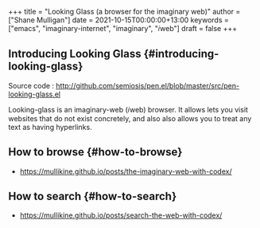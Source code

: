 +++
title = "Looking Glass (a browser for the imaginary web)"
author = ["Shane Mulligan"]
date = 2021-10-15T00:00:00+13:00
keywords = ["emacs", "imaginary-internet", "imaginary", "𝑖web"]
draft = false
+++

## Introducing Looking Glass {#introducing-looking-glass}

Source code
: <http://github.com/semiosis/pen.el/blob/master/src/pen-looking-glass.el>

Looking-glass is an imaginary-web (𝑖web)
browser. It allows lets you visit websites that do
not exist concretely, and also also allows you
to treat any text as having hyperlinks.


## How to browse {#how-to-browse}

-   <https://mullikine.github.io/posts/the-imaginary-web-with-codex/>


## How to search {#how-to-search}

-   <https://mullikine.github.io/posts/search-the-web-with-codex/>